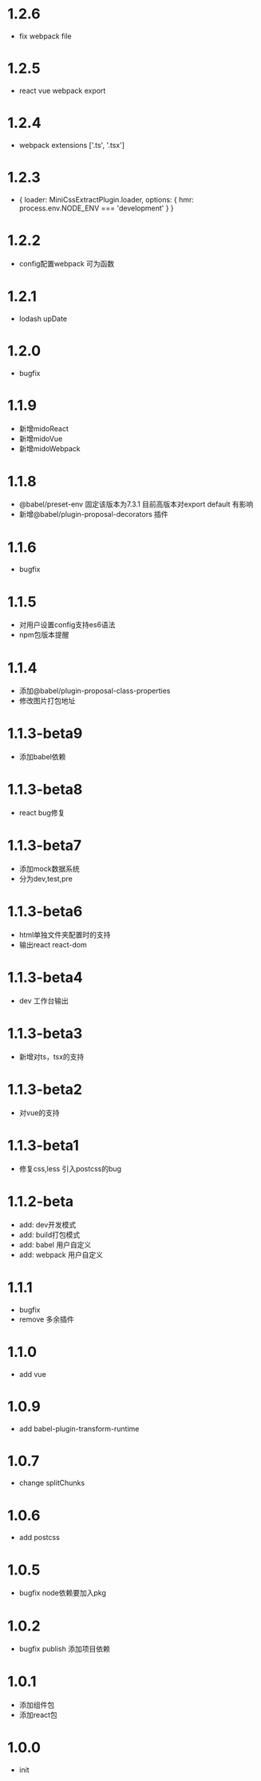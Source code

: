 # 1.2.6
- fix webpack file

# 1.2.5
- react vue webpack export

# 1.2.4
- webpack extensions ['.ts', '.tsx']

# 1.2.3
- {
    loader: MiniCssExtractPlugin.loader,
    options: {
      hmr: process.env.NODE_ENV === 'development'
    }
  }

# 1.2.2
- config配置webpack 可为函数

# 1.2.1
- lodash upDate

# 1.2.0
- bugfix

# 1.1.9
- 新增midoReact
- 新增midoVue
- 新增midoWebpack

# 1.1.8
- @babel/preset-env 固定该版本为7.3.1 目前高版本对export default 有影响
- 新增@babel/plugin-proposal-decorators 插件

# 1.1.6
- bugfix

# 1.1.5
- 对用户设置config支持es6语法
- npm包版本提醒

# 1.1.4
- 添加@babel/plugin-proposal-class-properties
- 修改图片打包地址


# 1.1.3-beta9
- 添加babel依赖

# 1.1.3-beta8
- react bug修复

# 1.1.3-beta7
- 添加mock数据系统
- 分为dev,test,pre

# 1.1.3-beta6
- html单独文件夹配置时的支持
- 输出react react-dom

# 1.1.3-beta4
- dev 工作台输出

# 1.1.3-beta3
- 新增对ts，tsx的支持

# 1.1.3-beta2
- 对vue的支持

# 1.1.3-beta1
- 修复css,less 引入postcss的bug

# 1.1.2-beta
- add: dev开发模式
- add: build打包模式
- add: babel 用户自定义
- add: webpack 用户自定义

# 1.1.1
- bugfix
- remove 多余插件

# 1.1.0
- add vue

# 1.0.9
- add babel-plugin-transform-runtime

# 1.0.7
- change splitChunks

# 1.0.6
- add postcss

# 1.0.5
- bugfix node依赖要加入pkg

# 1.0.2
- bugfix publish 添加项目依赖

# 1.0.1
- 添加组件包
- 添加react包

# 1.0.0
- init